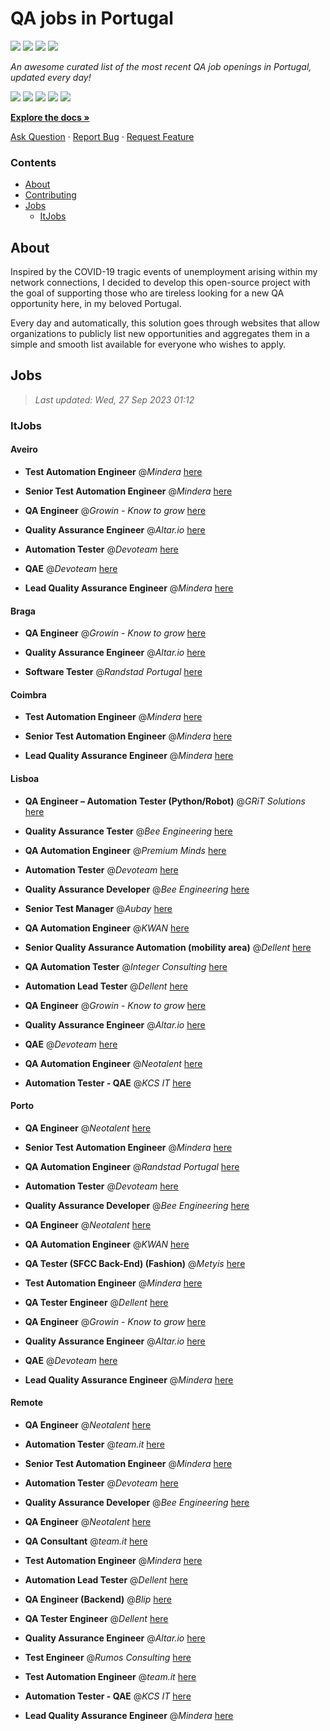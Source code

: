 QA jobs in Portugal
========================

![](https://img.shields.io/static/v1?label=%F0%9F%8C%9F&message=If%20Useful&color=BC4E99)
[![](https://img.shields.io/github/stars/sergiomartins8/qa-jobs-in-portugal)](https://github.com/sergiomartins8/qa-jobs-in-portugal/stargazers)
[![](https://img.shields.io/github/forks/sergiomartins8/qa-jobs-in-portugal)](https://github.com/sergiomartins8/qa-jobs-in-portugal/network/members)
[![](https://img.shields.io/badge/-sergiomartins8-blue?logo=Linkedin&logoColor=white)](https://www.linkedin.com/in/sergiomartins8/)

_An awesome curated list of the most recent QA job openings in Portugal, updated every day!_

[![](https://img.shields.io/github/v/release/sergiomartins8/qa-jobs-in-portugal)](https://github.com/sergiomartins8/qa-jobs-in-portugal/releases)
[![](https://github.com/sergiomartins8/qa-jobs-in-portugal/workflows/release/badge.svg)](https://github.com/sergiomartins8/qa-jobs-in-portugal/actions?query=workflow%3Arelease)
[![](https://img.shields.io/github/issues/sergiomartins8/qa-jobs-in-portugal)](https://github.com/sergiomartins8/qa-jobs-in-portugal/issues)
[![](https://img.shields.io/github/contributors/sergiomartins8/qa-jobs-in-portugal)](https://github.com/sergiomartins8/qa-jobs-in-portugal/graphs/contributors)
[![](https://img.shields.io/github/license/sergiomartins8/qa-jobs-in-portugal)](https://github.com/sergiomartins8/qa-jobs-in-portugal/blob/master/LICENSE)

**[Explore the docs »](https://github.com/sergiomartins8/qa-jobs-in-portugal/blob/master/docs/DOCUMENTATION.md)**

[Ask Question](https://github.com/sergiomartins8/qa-jobs-in-portugal/issues) 
·
[Report Bug](https://github.com/sergiomartins8/qa-jobs-in-portugal/issues)
·
[Request Feature](https://github.com/sergiomartins8/qa-jobs-in-portugal/issues)

### Contents
* [About](#about)
* [Contributing](https://github.com/sergiomartins8/qa-jobs-in-portugal/blob/master/docs/CONTRIBUTING.md)
* [Jobs](#jobs)
  * [ItJobs](#itjobs)

## About
Inspired by the COVID-19 tragic events of unemployment arising within my network connections, I decided to develop this open-source project with the goal of supporting those who are tireless looking for a new QA opportunity here, in my beloved Portugal.

Every day and automatically, this solution goes through websites that allow organizations to publicly list new opportunities and aggregates them in a simple and smooth list available for everyone who wishes to apply.

Jobs
---------

> _Last updated: Wed, 27 Sep 2023 01:12_

### ItJobs

#### Aveiro

- **Test Automation Engineer** @_Mindera_ [here](https://www.itjobs.pt/oferta/469141/test-automation-engineer)


- **Senior Test Automation Engineer** @_Mindera_ [here](https://www.itjobs.pt/oferta/470182/senior-test-automation-engineer)


- **QA Engineer** @_Growin - Know to grow_ [here](https://www.itjobs.pt/oferta/470249/qa-engineer)


- **Quality Assurance Engineer** @_Altar.io_ [here](https://www.itjobs.pt/oferta/469924/quality-assurance-engineer)


- **Automation Tester** @_Devoteam_ [here](https://www.itjobs.pt/oferta/468484/automation-tester)


- **QAE** @_Devoteam_ [here](https://www.itjobs.pt/oferta/469093/qae)


- **Lead Quality Assurance Engineer** @_Mindera_ [here](https://www.itjobs.pt/oferta/470180/lead-quality-assurance-engineer)

#### Braga

- **QA Engineer** @_Growin - Know to grow_ [here](https://www.itjobs.pt/oferta/470249/qa-engineer)


- **Quality Assurance Engineer** @_Altar.io_ [here](https://www.itjobs.pt/oferta/469924/quality-assurance-engineer)


- **Software Tester** @_Randstad Portugal_ [here](https://www.itjobs.pt/oferta/469699/software-tester)

#### Coimbra

- **Test Automation Engineer** @_Mindera_ [here](https://www.itjobs.pt/oferta/469141/test-automation-engineer)


- **Senior Test Automation Engineer** @_Mindera_ [here](https://www.itjobs.pt/oferta/470182/senior-test-automation-engineer)


- **Lead Quality Assurance Engineer** @_Mindera_ [here](https://www.itjobs.pt/oferta/470180/lead-quality-assurance-engineer)

#### Lisboa

- **QA Engineer – Automation Tester (Python/Robot)** @_GRiT Solutions_ [here](https://www.itjobs.pt/oferta/469526/qa-engineer-automation-tester-python-robot)


- **Quality Assurance Tester** @_Bee Engineering_ [here](https://www.itjobs.pt/oferta/468712/quality-assurance-tester)


- **QA Automation Engineer** @_Premium Minds_ [here](https://www.itjobs.pt/oferta/469886/qa-automation-enginee)


- **Automation Tester** @_Devoteam_ [here](https://www.itjobs.pt/oferta/468484/automation-tester)


- **Quality Assurance Developer** @_Bee Engineering_ [here](https://www.itjobs.pt/oferta/467457/quality-assurance-developer)


- **Senior Test Manager** @_Aubay_ [here](https://www.itjobs.pt/oferta/470131/senior-test-manager)


- **QA Automation Engineer** @_KWAN_ [here](https://www.itjobs.pt/oferta/469614/qa-automation-engineer)


- **Senior Quality Assurance Automation (mobility area)** @_Dellent_ [here](https://www.itjobs.pt/oferta/468175/senior-quality-assurance-automation-mobility-area)


- **QA Automation Tester** @_Integer Consulting_ [here](https://www.itjobs.pt/oferta/469232/qa-automation-tester)


- **Automation Lead Tester** @_Dellent_ [here](https://www.itjobs.pt/oferta/469718/automation-lead-tester)


- **QA Engineer** @_Growin - Know to grow_ [here](https://www.itjobs.pt/oferta/470249/qa-engineer)


- **Quality Assurance Engineer** @_Altar.io_ [here](https://www.itjobs.pt/oferta/469924/quality-assurance-engineer)


- **QAE** @_Devoteam_ [here](https://www.itjobs.pt/oferta/469093/qae)


- **QA Automation Engineer** @_Neotalent_ [here](https://www.itjobs.pt/oferta/468797/qa-automation-engineer)


- **Automation Tester - QAE** @_KCS IT_ [here](https://www.itjobs.pt/oferta/469953/automation-tester-qae)

#### Porto

- **QA Engineer** @_Neotalent_ [here](https://www.itjobs.pt/oferta/468193/qa-engineer)


- **Senior Test Automation Engineer** @_Mindera_ [here](https://www.itjobs.pt/oferta/470182/senior-test-automation-engineer)


- **QA Automation Engineer** @_Randstad Portugal_ [here](https://www.itjobs.pt/oferta/469700/qa-automation-engineer)


- **Automation Tester** @_Devoteam_ [here](https://www.itjobs.pt/oferta/468484/automation-tester)


- **Quality Assurance Developer** @_Bee Engineering_ [here](https://www.itjobs.pt/oferta/467457/quality-assurance-developer)


- **QA Engineer** @_Neotalent_ [here](https://www.itjobs.pt/oferta/468196/qa-engineer)


- **QA Automation Engineer** @_KWAN_ [here](https://www.itjobs.pt/oferta/469614/qa-automation-engineer)


- **QA Tester (SFCC Back-End) (Fashion)** @_Metyis_ [here](https://www.itjobs.pt/oferta/470707/qa-tester-sfcc-back-end-fashion)


- **Test Automation Engineer** @_Mindera_ [here](https://www.itjobs.pt/oferta/469141/test-automation-engineer)


- **QA Tester Engineer** @_Dellent_ [here](https://www.itjobs.pt/oferta/468867/qa-tester-engineer)


- **QA Engineer** @_Growin - Know to grow_ [here](https://www.itjobs.pt/oferta/470249/qa-engineer)


- **Quality Assurance Engineer** @_Altar.io_ [here](https://www.itjobs.pt/oferta/469924/quality-assurance-engineer)


- **QAE** @_Devoteam_ [here](https://www.itjobs.pt/oferta/469093/qae)


- **Lead Quality Assurance Engineer** @_Mindera_ [here](https://www.itjobs.pt/oferta/470180/lead-quality-assurance-engineer)

#### Remote

- **QA Engineer** @_Neotalent_ [here](https://www.itjobs.pt/oferta/468193/qa-engineer)


- **Automation Tester** @_team.it_ [here](https://www.itjobs.pt/oferta/469593/automation-tester)


- **Senior Test Automation Engineer** @_Mindera_ [here](https://www.itjobs.pt/oferta/470182/senior-test-automation-engineer)


- **Automation Tester** @_Devoteam_ [here](https://www.itjobs.pt/oferta/468484/automation-tester)


- **Quality Assurance Developer** @_Bee Engineering_ [here](https://www.itjobs.pt/oferta/467457/quality-assurance-developer)


- **QA Engineer** @_Neotalent_ [here](https://www.itjobs.pt/oferta/468196/qa-engineer)


- **QA Consultant** @_team.it_ [here](https://www.itjobs.pt/oferta/470202/qa-consultant)


- **Test Automation Engineer** @_Mindera_ [here](https://www.itjobs.pt/oferta/469141/test-automation-engineer)


- **Automation Lead Tester** @_Dellent_ [here](https://www.itjobs.pt/oferta/469718/automation-lead-tester)


- **QA Engineer (Backend)** @_Blip_ [here](https://www.itjobs.pt/oferta/469537/qa-engineer-backend)


- **QA Tester Engineer** @_Dellent_ [here](https://www.itjobs.pt/oferta/468867/qa-tester-engineer)


- **Quality Assurance Engineer** @_Altar.io_ [here](https://www.itjobs.pt/oferta/469924/quality-assurance-engineer)


- **Test Engineer** @_Rumos Consulting_ [here](https://www.itjobs.pt/oferta/470129/test-engineer)


- **Test Automation Engineer** @_team.it_ [here](https://www.itjobs.pt/oferta/470220/test-automation-engineer)


- **Automation Tester - QAE** @_KCS IT_ [here](https://www.itjobs.pt/oferta/469953/automation-tester-qae)


- **Lead Quality Assurance Engineer** @_Mindera_ [here](https://www.itjobs.pt/oferta/470180/lead-quality-assurance-engineer)

